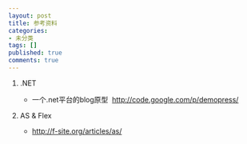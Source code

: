 ```yaml
---
layout: post
title: 参考资料
categories:
- 未分类
tags: []
published: true
comments: true
---
```

<p><ol>
	<li>
	<p>
	.NET <br />
	</p>
	<ul>
		<li>
		<p>
		一个.net平台的blog原型&nbsp;&nbsp;<a href="http://code.google.com/p/demopress/" target="_blank">http://code.google.com/p/demopress/</a> <br />
		</p>
		</li>
	</ul>
	</li>
	<li>
	<p>
	AS &amp; Flex <br />
	</p>
	<ul>
		<li><a href="http://f-site.org/articles/as/" target="_blank">http://f-site.org/articles/as/</a> </li>
	</ul>
	</li>
</ol>
</p>
